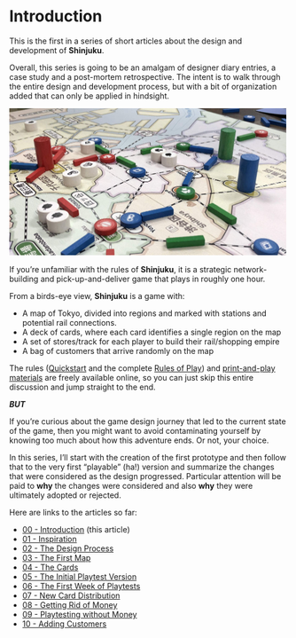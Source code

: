 # Introduction

This is the first in a series of short articles about the design and development of **Shinjuku**.

Overall, this series is going to be an amalgam of designer diary entries, a case study and a post-mortem retrospective. The intent is to walk through the entire design and development process, but with a bit of organization added that can only be applied in hindsight.

<img src="images/pt45-3018.jpg" height="265px" width="500px" />

If you’re unfamiliar with the rules of **Shinjuku**, it is a strategic network-building and pick-up-and-deliver game that plays in roughly one hour.

From a birds-eye view, **Shinjuku** is a game with:

* A map of Tokyo, divided into regions and marked with stations and potential rail connections.
* A deck of cards, where each card identifies a single region on the map
* A set of stores/track for each player to build their rail/shopping empire
* A bag of customers that arrive randomly on the map

The rules ([Quickstart](https://garykac.github.io/shinjuku/docs/shinjuku_quickstart.pdf) and the complete [Rules of Play](https://garykac.github.io/shinjuku/docs/shinjuku_rules.pdf)) and [print-and-play materials](https://garykac.github.io/shinjuku/pnp/index.html) are freely available online, so you can just skip this entire discussion and jump straight to the end.

**_BUT_**

If you’re curious about the game design journey that led to the current state of the game, then you might want to avoid contaminating yourself by knowing too much about how this adventure ends. Or not, your choice.

In this series, I’ll start with the creation of the first prototype and then follow that to the very first “playable” (ha!) version and summarize the changes that were considered as the design progressed. Particular attention will be paid to **why** the changes were considered and also **why** they were ultimately adopted or rejected.

Here are links to the articles so far:

* [00 - Introduction](00-introduction.md) (this article)
* [01 - Inspiration](01-inspiration.md)
* [02 - The Design Process](02-process.md)
* [03 - The First Map](03-first-map.md)
* [04 - The Cards](04-cards.md)
* [05 - The Initial Playtest Version](05-initial-rules.md)
* [06 - The First Week of Playtests](06-playtests-week-one.md)
* [07 - New Card Distribution](07-new-cards.md)
* [08 - Getting Rid of Money](08-money.md)
* [09 - Playtesting without Money](09-playtesting-without-money.md)
* [10 - Adding Customers](10-add-customers.md)
